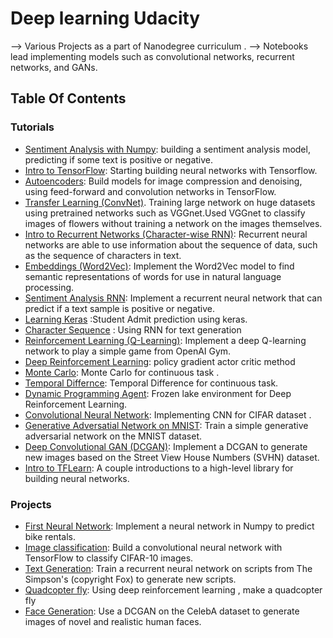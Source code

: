 # Deep learning Udacity 

--> Various Projects as a part of Nanodegree curriculum . 
--> Notebooks lead implementing models such as convolutional networks, recurrent networks, and GANs.

## Table Of Contents

### Tutorials

* [Sentiment Analysis with Numpy](https://github.com/arkil/DeepLearningUdacity/tree/master/SentimentAnalysis%20-MovieAnalysis): building a sentiment analysis model, predicting if some text is positive or negative.
* [Intro to TensorFlow](https://github.com/arkil/DeepLearningUdacity/tree/master/LearningTensorflow): Starting building neural networks with Tensorflow.
* [Autoencoders](https://github.com/arkil/DeepLearningUdacity/tree/master/Autoencoder): Build models for image compression and denoising, using feed-forward and convolution networks in TensorFlow.
* [Transfer Learning (ConvNet)](https://github.com/arkil/DeepLearningUdacity/tree/master/TransferLearning). Training large network on huge datasets using pretrained networks such as VGGnet.Used VGGnet to classify images of flowers without training a network on the images themselves.
* [Intro to Recurrent Networks (Character-wise RNN)](https://github.com/arkil/DeepLearningUdacity/tree/master/RNN_CharacterSeqOnBook): Recurrent neural networks are able to use information about the sequence of data, such as the sequence of characters in text.
* [Embeddings (Word2Vec)](https://github.com/arkil/DeepLearningUdacity/tree/master/Word2Vec): Implement the Word2Vec model to find semantic representations of words for use in natural language processing.
* [Sentiment Analysis RNN](https://github.com/arkil/DeepLearningUdacity/tree/master/RNN_Sentiment): Implement a recurrent neural network that can predict if a text sample is positive or negative.
* [Learning Keras](https://github.com/arkil/DeepLearningUdacity/tree/master/LearningKeras) :Student Admit prediction using keras.
* [Character Sequence](https://github.com/arkil/DeepLearningUdacity/tree/master/RNN_CharacterSeqOnBook) : Using RNN for text generation 
* [Reinforcement Learning (Q-Learning)](https://github.com/arkil/DeepLearningUdacity/tree/master/Q-learning%20on%20Cart%20pole): Implement a deep Q-learning network to play a simple game from OpenAI Gym.
* [Deep Reinforcement Learning](https://github.com/arkil/DeepLearningUdacity/tree/master/Deep%20Reinforcemnet%20Learning): policy gradient actor critic method
* [Monte Carlo](https://github.com/arkil/DeepLearningUdacity/tree/master/Monte%20Carlo): Monte Carlo for continuous task .
* [Temporal Differnce](https://github.com/arkil/DeepLearningUdacity/tree/master/Temporal%20Difference): Temporal Difference for continuous task.
* [Dynamic Programming Agent](https://github.com/arkil/DeepLearningUdacity/tree/master/DynamicProgrammingAgent): Frozen lake environment for Deep Reinforcement Learning.
* [Convolutional Neural Network](https://github.com/arkil/DeepLearningUdacity/tree/master/ConvolutionalNeuralNetwork): Implementing CNN for CIFAR dataset .
* [Generative Adversatial Network on MNIST](https://github.com/arkil/DeepLearningUdacity/tree/master/GAN_MNIST): Train a simple generative adversarial network on the MNIST dataset.
* [Deep Convolutional GAN (DCGAN)](https://github.com/arkil/DeepLearningUdacity/tree/master/DCGAN): Implement a DCGAN to generate new images based on the Street View House Numbers (SVHN) dataset.
* [Intro to TFLearn](https://github.com/udacity/deep-learning/tree/master/intro-to-tflearn): A couple introductions to a high-level library for building neural networks.

### Projects

* [First Neural Network](https://github.com/arkil/DeepLearningUdacity/tree/master/FirstNeuralNetworkProject): Implement a neural network in Numpy to predict bike rentals.
* [Image classification](https://github.com/arkil/DeepLearningUdacity/tree/master/Dog-Breed%20Classifier): Build a convolutional neural network with TensorFlow to classify CIFAR-10 images.
* [Text Generation](https://github.com/arkil/DeepLearningUdacity/tree/master/tv-script-generation): Train a recurrent neural network on scripts from The Simpson's (copyright Fox) to generate new scripts.
* [Quadcopter fly](https://github.com/arkil/DeepLearningUdacity/tree/master/Quadcopter%20Fly): Using deep reinforcement learning , make a quadcopter fly 
* [Face Generation](https://github.com/arkil/DeepLearningUdacity/tree/master/Generate%20Faces): Use a DCGAN on the CelebA dataset to generate images of novel and realistic human faces.

